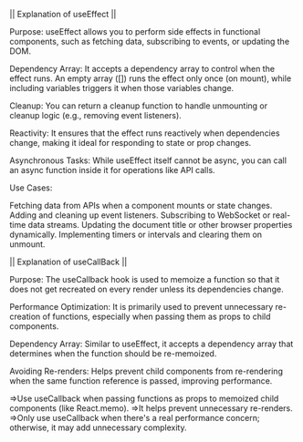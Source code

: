 || Explanation of useEffect ||

Purpose: useEffect allows you to perform side effects in functional components, such as fetching data, subscribing to events, or updating the DOM.

Dependency Array: It accepts a dependency array to control when the effect runs. An empty array ([]) runs the effect only once (on mount), while including variables triggers it when those variables change.

Cleanup: You can return a cleanup function to handle unmounting or cleanup logic (e.g., removing event listeners).

Reactivity: It ensures that the effect runs reactively when dependencies change, making it ideal for responding to state or prop changes.

Asynchronous Tasks: While useEffect itself cannot be async, you can call an async function inside it for operations like API calls.

Use Cases:

Fetching data from APIs when a component mounts or state changes.
Adding and cleaning up event listeners.
Subscribing to WebSocket or real-time data streams.
Updating the document title or other browser properties dynamically.
Implementing timers or intervals and clearing them on unmount.


|| Explanation of useCallBack ||

Purpose: The useCallback hook is used to memoize a function so that it does not get recreated on every render unless its dependencies change.

Performance Optimization: It is primarily used to prevent unnecessary re-creation of functions, especially when passing them as props to child components.

Dependency Array: Similar to useEffect, it accepts a dependency array that determines when the function should be re-memoized.

Avoiding Re-renders: Helps prevent child components from re-rendering when the same function reference is passed, improving performance.


=>Use useCallback when passing functions as props to memoized child components (like React.memo).
=>It helps prevent unnecessary re-renders.
=>Only use useCallback when there's a real performance concern; otherwise, it may add unnecessary complexity.